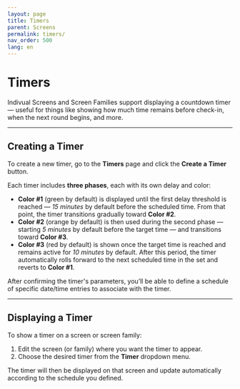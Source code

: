 ```yaml
---
layout: page
title: Timers
parent: Screens
permalink: timers/
nav_order: 500
lang: en
---
```


# Timers

Indivual Screens and Screen Families support displaying a countdown timer — useful for things like showing how much time remains before check-in, when the next round begins, and more.

---

## Creating a Timer

To create a new timer, go to the **Timers** page and click the **Create a Timer** button.

Each timer includes **three phases**, each with its own delay and color:

- **Color #1** (green by default) is displayed until the first delay threshold is reached — _15 minutes_ by default before the scheduled time. From that point, the timer transitions gradually toward **Color #2**.
- **Color #2** (orange by default) is then used during the second phase — starting _5 minutes_ by default before the target time — and transitions toward **Color #3**.
- **Color #3** (red by default) is shown once the target time is reached and remains active for _10 minutes_ by default.
  After this period, the timer automatically rolls forward to the next scheduled time in the set and reverts to **Color #1**.

After confirming the timer's parameters, you’ll be able to define a schedule of specific date/time entries to associate with the timer.

---

## Displaying a Timer

To show a timer on a screen or screen family:

1. Edit the screen (or family) where you want the timer to appear.
2. Choose the desired timer from the **Timer** dropdown menu.

The timer will then be displayed on that screen and update automatically according to the schedule you defined.
